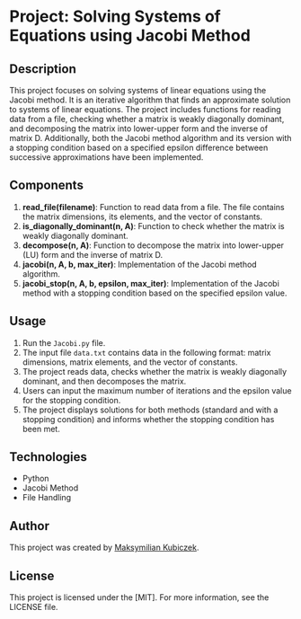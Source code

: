 # Project: Solving Systems of Equations using Jacobi Method

## Description

This project focuses on solving systems of linear equations using the Jacobi method. It is an iterative algorithm that finds an approximate solution to systems of linear equations. The project includes functions for reading data from a file, checking whether a matrix is weakly diagonally dominant, and decomposing the matrix into lower-upper form and the inverse of matrix D. Additionally, both the Jacobi method algorithm and its version with a stopping condition based on a specified epsilon difference between successive approximations have been implemented.

## Components

1. **read_file(filename)**: Function to read data from a file. The file contains the matrix dimensions, its elements, and the vector of constants.  
2. **is_diagonally_dominant(n, A)**: Function to check whether the matrix is weakly diagonally dominant.
3. **decompose(n, A)**: Function to decompose the matrix into lower-upper (LU) form and the inverse of matrix D.
4. **jacobi(n, A, b, max_iter)**: Implementation of the Jacobi method algorithm.
5. **jacobi_stop(n, A, b, epsilon, max_iter)**: Implementation of the Jacobi method with a stopping condition based on the specified epsilon value.

## Usage

1. Run the `Jacobi.py` file.
2. The input file `data.txt` contains data in the following format: matrix dimensions, matrix elements, and the vector of constants.
3. The project reads data, checks whether the matrix is weakly diagonally dominant, and then decomposes the matrix.
4. Users can input the maximum number of iterations and the epsilon value for the stopping condition.
5. The project displays solutions for both methods (standard and with a stopping condition) and informs whether the stopping condition has been met.

## Technologies

- Python
- Jacobi Method
- File Handling

## Author

This project was created by [Maksymilian Kubiczek]([@MaksKubiczek](https://github.com/MaksKubiczek)).

## License

This project is licensed under the [MIT]. For more information, see the LICENSE file.
